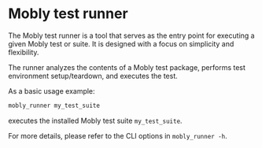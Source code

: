 # Mobly test runner

The Mobly test runner is a tool that serves as the entry point for executing a
given Mobly test or suite. It is designed with a focus on simplicity and 
flexibility. 

The runner analyzes the contents of a Mobly test package, performs test 
environment setup/teardown, and executes the test.

As a basic usage example:

```bash
mobly_runner my_test_suite
```

executes the installed Mobly test suite `my_test_suite`.

For more details, please refer to the CLI options in `mobly_runner -h`.

